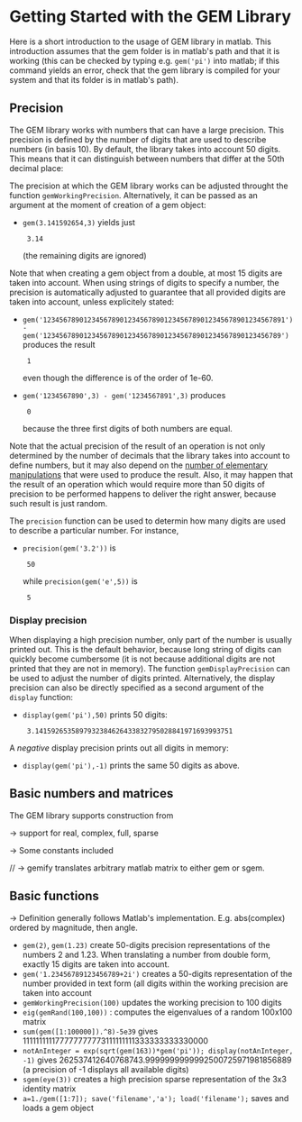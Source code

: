 Getting Started with the GEM Library
====================================

Here is a short introduction to the usage of GEM library in matlab. This introduction assumes that the gem folder is in matlab's path and that it is working (this can be checked by typing e.g. `gem('pi')` into matlab; if this command yields an error, check that the gem library is compiled for your system and that its folder is in matlab's path).

## Precision

The GEM library works with numbers that can have a large precision. This precision is defined by the number of digits that are used to describe numbers (in basis 10). By default, the library takes into account 50 digits. This means that it can distinguish between numbers that differ at the 50th decimal place:

The precision at which the GEM library works can be adjusted throught the function `gemWorkingPrecision`. Alternatively, it can be passed as an argument at the moment of creation of a gem object:
 - `gem(3.141592654,3)` yields just 

        3.14
    (the remaining digits are ignored)

Note that when creating a gem object from a double, at most 15 digits are taken into account. When using strings of digits to specify a number, the precision is automatically adjusted to guarantee that all provided digits are taken into account, unless explicitely stated:
 - `gem('123456789012345678901234567890123456789012345678901234567891') - gem('12345678901234567890123456789012345678901234567890123456789')` produces the result

        1
    even though the difference is of the order of 1e-60.

 - `gem('1234567890',3) - gem('1234567891',3)` produces

        0
    because the three first digits of both numbers are equal.

Note that the actual precision of the result of an operation is not only determined by the number of decimals that the library takes into account to define numbers, but it may also depend on the [number of elementary manipulations](https://en.wikipedia.org/wiki/Numerical_error) that were used to produce the result. Also, it may happen that the result of an operation which would require more than 50 digits of precision to be performed happens to deliver the right answer, because such result is just random.

The `precision` function can be used to determin how many digits are used to describe a particular number. For instance,
 - `precision(gem('3.2'))` is

        50
    while `precision(gem('e',5))` is

        5


### Display precision

When displaying a high precision number, only part of the number is usually printed out. This is the default behavior, because long string of digits can quickly become cumbersome (it is not because additional digits are not printed that they are not in memory). The function `gemDisplayPrecision` can be used to adjust the number of digits printed. Alternatively, the display precision can also be directly specified as a second argument of the `display` function:
 - `display(gem('pi'),50)` prints 50 digits:

        3.1415926535897932384626433832795028841971693993751

A *negative* display precision prints out all digits in memory:
 - `display(gem('pi'),-1)` prints the same 50 digits as above.



## Basic numbers and matrices

The GEM library supports construction from

-> support for real, complex, full, sparse

-> Some constants included

// -> gemify translates arbitrary matlab matrix to either gem or sgem.


## Basic functions

-> Definition generally follows Matlab's implementation. E.g. abs(complex) ordered by magnitude, then angle.



 - `gem(2)`, `gem(1.23)` create 50-digits precision representations of the numbers 2 and 1.23. When translating a number from double form, exactly 15 digits are taken into account.
 - `gem('1.23456789123456789+2i')` creates a 50-digits representation of the number provided in text form (all digits within the working precision are taken into account
 - `gemWorkingPrecision(100)` updates the working precision to 100 digits
 - `eig(gemRand(100,100))` : computes the eigenvalues of a random 100x100 matrix
 - `sum(gem([1:100000]).^8)-5e39` gives 111111111177777777773111111111333333333330000
 - `notAnInteger = exp(sqrt(gem(163))*gem('pi')); display(notAnInteger, -1)` gives 262537412640768743.9999999999992500725971981856889 (a precision of -1 displays all available digits)
 - `sgem(eye(3))` creates a high precision sparse representation of the 3x3 identity matrix
 - `a=1./gem([1:7]); save('filename','a'); load('filename');` saves and loads a gem object


